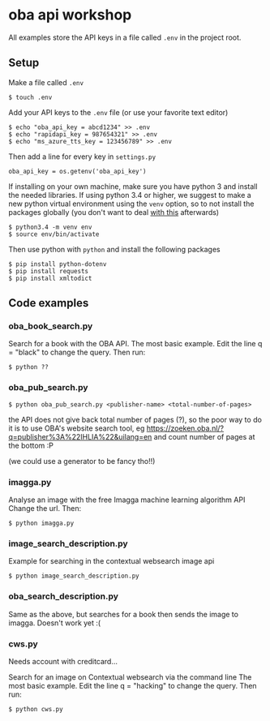 oba api workshop
================

All examples store the API keys in a file called `.env` in the project root.

## Setup

Make a file called `.env`

```
$ touch .env
```

Add your API keys to the `.env` file (or use your favorite text editor)

```
$ echo "oba_api_key = abcd1234" >> .env
$ echo "rapidapi_key = 987654321" >> .env
$ echo "ms_azure_tts_key = 123456789" >> .env
```

Then add a line for every key in `settings.py`

```
oba_api_key = os.getenv('oba_api_key')
```

If installing on your own machine, make sure you have python 3 and install the needed libraries. If using python 3.4 or higher, we suggest to make a new python virtual environment using the `venv` option, so to not install the packages globally (you don't want to deal [with this](https://xkcd.com/1987/) afterwards)

```
$ python3.4 -m venv env
$ source env/bin/activate
```

Then use python with `python` and install the following packages

```
$ pip install python-dotenv
$ pip install requests
$ pip install xmltodict
```

## Code examples

### oba_book_search.py

Search for a book with the OBA API.
The most basic example. Edit the line q = "black" to change the query.
Then run:

```
$ python ??
```

### oba_pub_search.py


```
$ python oba_pub_search.py <publisher-name> <total-number-of-pages>
```

the API does not give back total number of pages (?), so the poor way to do it is to use OBA's website search tool, eg <https://zoeken.oba.nl/?q=publisher%3A%22IHLIA%22&uilang=en> and count number of pages at the bottom :P

(we could use a generator to be fancy tho!!)

### imagga.py

Analyse an image with the free Imagga machine learning algorithm API
Change the url. Then:

```
$ python imagga.py
```

### image_search_description.py

Example for searching in the contextual websearch image api

```
$ python image_search_description.py
```

### oba_search_description.py

Same as the above, but searches for a book then sends the image to imagga.
Doesn't work yet :(

### cws.py

Needs account with creditcard...

Search for an image on Contextual websearch via the command line
The most basic example. Edit the line q = "hacking" to change the query.
Then run:

```
$ python cws.py
```
